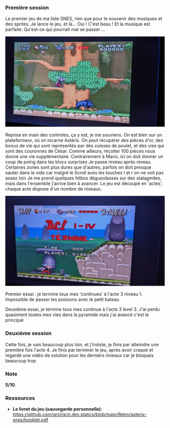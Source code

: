### Première session

Le premier jeu de ma liste SNES, rien que pour le souvenir des musiques et des sprites.
Je lance le jeu, et là... Oui ! C'est beau ! Et la musique est parfaite.
Qu'est-ce qui pourrait mal se passer ...

![Screenshot1](https://github.com/grzi/grzi.dev.statics/blob/main/Retro/asterix-snes/1.webp?raw=true "Screenshot 1")

Reprise en main des controles, ça y est, je me souviens. On est bien sur un plateformeur, où on incarne Astérix. On peut récupérer des pièces d'or, des bonus de vie qui sont représentés par des cuisses de poulet, et des vies qui sont des couronnes de César. Comme ailleurs, récolter 100 pièces nous donne une vie supplémentaire. Contrairement à Mario, ici on doit donner un coup de poing dans les blocs surprises
Je passe niveau après niveau. Certaines zones sont plus dures que d'autres, parfois on doit presque sauter dans le vide car malgré le Scroll aves les touches l et r on ne voit pas assez loin
Je me prend quelques hitbox dégueulasses sur des stalagmites, mais dans l'ensemble j'arrive bien à avancer.
Le jeu est découpé en 'actes', chaque acte dispose d'un nombre de niveaux.

![Screenshot2](https://github.com/grzi/grzi.dev.statics/blob/main/Retro/asterix-snes/2.webp?raw=true "Screenshot 2")

Premier essai : je termine tous mes 'continues' à l'acte 3 niveau 1. Impossible de passer les poissons avec le petit bateau

Deuxième essai, je termine tous mes continue à l'acte 3 level 3. J'ai perdu quasiment toutes mes vies dans la pyramide mais j'ai avancé c'est le principal

### Deuxième session 

Cette fois, je vais beaucoup plus loin, et j'insiste, je finis par atteindre une première fois l'acte 4. Je finis par terminer le jeu, après avoir craqué et regardé une vidéo de solution pour les derniers niveaux car je bloquais beaucoup trop

### Note

**5/10**.

### Ressources

- **Le livret du jeu (sauvegarde personnelle):** <a href="https://github.com/grzi/grzi.dev.statics/blob/main/Retro/asterix-snes/booklet.pdf" target="_blank">https://github.com/grzi/grzi.dev.statics/blob/main/Retro/asterix-snes/booklet.pdf</a>